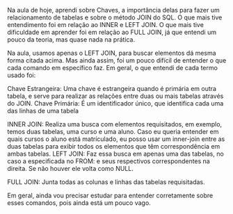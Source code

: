 Na aula de hoje, aprendi sobre Chaves, a importância delas para fazer um relacionamento de tabelas e sobre o método JOIN do SQL. O que mais tive entendimento foi em relação ao INNER e LEFT JOIN. O que mais tive dificuldade em aprender foi em relação ao FULL JOIN, já que entendi um pouco da teoria, mas quase nada na prática.

Na aula, usamos apenas o LEFT JOIN, para buscar elementos dá mesma forma citada acima. Mas ainda assim, foi um pouco difícil de entender o que cada comando em específico faz. Em geral, o que entendi de cada termo usado foi:

Chave Estrangeira: Uma chave é estrangeira quando é primária em outra tabela, e serve para realizar as relações entre duas ou mais tabelas através do JOIN.
Chave Primária: É um identificador único, que identifica cada uma das linhas de uma tabela

INNER JOIN: Realiza uma busca com elementos requisitados, em exemplo, temos duas tabelas, uma curso e uma aluno. Caso eu queria entender em quais cursos o aluno está matrículado, eu posso usar um inner-join entre as duas tabelas para exibir todos os elementos que têm correspondência em ambas tabelas.
LEFT JOIN: Faz essa busca em apenas uma das tabelas, no caso a especificada no FROM: e seus respectivos correspondentes na direita. Se não houver ele volta como NULL.

FULL JOIN: Junta todas as colunas e linhas das tabelas requisitadas.

Em geral, ainda vou precisar estudar para entender corretamente sobre esses comandos, pois ainda está um pouco vago.